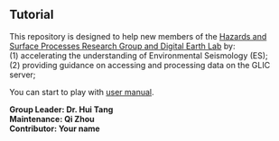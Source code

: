 ## Tutorial
This repository is designed to help new members of the
[Hazards and Surface Processes Research Group and Digital Earth Lab](https://www.gfz.de/en/section/earth-surface-process-modelling/topics/hazards-and-surface-processes) 
by: <br>
(1) accelerating the understanding of Environmental Seismology (ES); <br>
(2) providing guidance on accessing and processing data on the GLIC server; <br>

You can start to play with [user manual](slides/user_manual.md). <br>

**Group Leader: Dr. Hui Tang** <br>
**Maintenance: Qi Zhou** <br>
**Contributor: Your name** <br>

